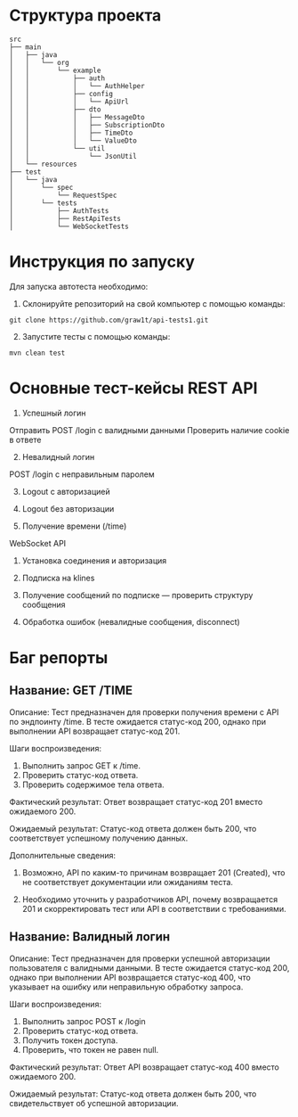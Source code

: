 # Структура проекта

```plaintext
src
├── main
│   ├── java
│   │   └── org
│   │       └── example
│   │           ├── auth
│   │           │   └── AuthHelper
│   │           ├── config
│   │           │   └── ApiUrl
│   │           ├── dto
│   │           │   ├── MessageDto
│   │           │   ├── SubscriptionDto
│   │           │   ├── TimeDto
│   │           │   └── ValueDto
│   │           └── util
│   │               └── JsonUtil
│   └── resources
├── test
│   └── java
│       └── spec
│           └── RequestSpec
│       └── tests
│           ├── AuthTests
│           ├── RestApiTests
│           └── WebSocketTests
```

# Инструкция по запуску

Для запуска автотеста необходимо:

1. Склонируйте репозиторий на свой компьютер с помощью команды:

 ```
 git clone https://github.com/graw1t/api-tests1.git
```

2. Запустите тесты с помощью команды:

```
mvn clean test
```

# Основные тест-кейсы REST API

1. Успешный логин

Отправить POST /login с валидными данными
Проверить наличие cookie в ответе

2. Невалидный логин

POST /login с неправильным паролем

3. Logout с авторизацией


4. Logout без авторизации


5. Получение времени (/time)

WebSocket API

1. Установка соединения и авторизация


2. Подписка на klines 


3. Получение сообщений по подписке — проверить структуру сообщения


4. Обработка ошибок (невалидные сообщения, disconnect)

# Баг репорты
## Название: GET /TIME

Описание: Тест предназначен для проверки получения времени с API по эндпоинту /time. В тесте ожидается статус-код 200, однако при выполнении API возвращает статус-код 201.

Шаги воспроизведения:

1. Выполнить запрос GET к /time.
2. Проверить статус-код ответа.
3. Проверить содержимое тела ответа.

Фактический результат: Ответ возвращает статус-код 201 вместо ожидаемого 200.

Ожидаемый результат: Статус-код ответа должен быть 200, что соответствует успешному получению данных.

Дополнительные сведения:

1. Возможно, API по каким-то причинам возвращает 201 (Created), что не соответствует документации или ожиданиям теста.

2. Необходимо уточнить у разработчиков API, почему возвращается 201 и скорректировать тест или API в соответствии с требованиями.

## Название: Валидный логин

Описание: Тест предназначен для проверки успешной авторизации пользователя с валидными данными. В тесте ожидается статус-код 200, однако при выполнении API возвращается статус-код 400, что указывает на ошибку или неправильную обработку запроса.

Шаги воспроизведения:

1. Выполнить запрос POST к /login
2. Проверить статус-код ответа.
3. Получить токен доступа.
4. Проверить, что токен не равен null.

Фактический результат: Ответ API возвращает статус-код 400 вместо ожидаемого 200.

Ожидаемый результат: Статус-код ответа должен быть 200, что свидетельствует об успешной авторизации.

